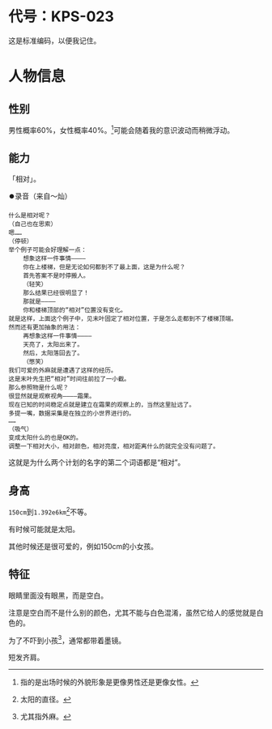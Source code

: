 # 代号：KPS-023

这是标准编码，以便我记住。

# 人物信息

## 性别

男性概率60%，女性概率40%。[^1]可能会随着我的意识波动而稍微浮动。

[^1]:指的是出场时候的外貌形象是更像男性还是更像女性。

## 能力

「相对」。

⏺️录音（来自～灿）
```voice
什么是相对呢？
（自己也在思索）
嗯……
（停顿）
举个例子可能会好理解一点：
	想象这样一件事情————
	你在上楼梯，但是无论如何都到不了最上面，这是为什么呢？
	首先答案不是时停搬人。
	（轻笑）
	那么结果已经很明显了！
	那就是————
	你和楼梯顶部的“相对”位置没有变化。
就是这样，上面这个例子中，见末叶固定了相对位置，于是怎么走都到不了楼梯顶端。
然而还有更加抽象的用法：
	再想象这样一件事情————
	天亮了，太阳出来了。
	然后，太阳落回去了。
	（憋笑）
我们可爱的外麻就是遭遇了这样的经历。
这是末叶先生把“相对”时间往前拉了一小截。
那么参照物是什么呢？
很显然就是观察视角————霜果。
现在已知的时间稳定点就是建立在霜果的观察上的，当然这里扯远了。
多提一嘴，数据采集是在独立的小世界进行的。
……
（吸气）
变成太阳什么的也是OK的。
调整一下相对大小，相对颜色，相对亮度，相对距离什么的就完全没有问题了。
```

这就是为什么两个计划的名字的第二个词语都是“相对”。

## 身高

`150cm`到`1.392e6km`[^2]不等。

有时候可能就是太阳。

其他时候还是很可爱的，例如150cm的小女孩。

[^2]:太阳的直径。

## 特征

眼睛里面没有眼黑，而是空白。

注意是空白而不是什么别的颜色，尤其不能与白色混淆，虽然它给人的感觉就是白色的。

为了不吓到小孩[^3]，通常都带着墨镜。

短发齐肩。

[^3]:尤其指外麻。